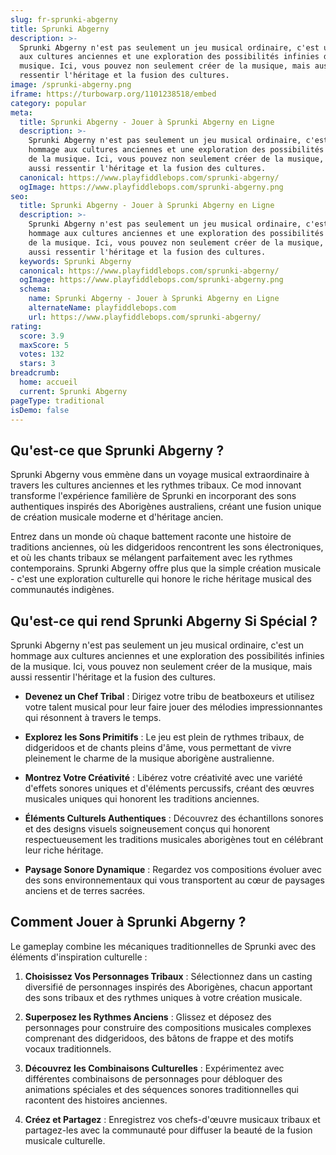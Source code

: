 ```yaml
---
slug: fr-sprunki-abgerny
title: Sprunki Abgerny
description: >-
  Sprunki Abgerny n'est pas seulement un jeu musical ordinaire, c'est un hommage
  aux cultures anciennes et une exploration des possibilités infinies de la
  musique. Ici, vous pouvez non seulement créer de la musique, mais aussi
  ressentir l'héritage et la fusion des cultures.
image: /sprunki-abgerny.png
iframe: https://turbowarp.org/1101238518/embed
category: popular
meta:
  title: Sprunki Abgerny - Jouer à Sprunki Abgerny en Ligne
  description: >-
    Sprunki Abgerny n'est pas seulement un jeu musical ordinaire, c'est un
    hommage aux cultures anciennes et une exploration des possibilités infinies
    de la musique. Ici, vous pouvez non seulement créer de la musique, mais
    aussi ressentir l'héritage et la fusion des cultures.
  canonical: https://www.playfiddlebops.com/sprunki-abgerny/
  ogImage: https://www.playfiddlebops.com/sprunki-abgerny.png
seo:
  title: Sprunki Abgerny - Jouer à Sprunki Abgerny en Ligne
  description: >-
    Sprunki Abgerny n'est pas seulement un jeu musical ordinaire, c'est un
    hommage aux cultures anciennes et une exploration des possibilités infinies
    de la musique. Ici, vous pouvez non seulement créer de la musique, mais
    aussi ressentir l'héritage et la fusion des cultures.
  keywords: Sprunki Abgerny
  canonical: https://www.playfiddlebops.com/sprunki-abgerny/
  ogImage: https://www.playfiddlebops.com/sprunki-abgerny.png
  schema:
    name: Sprunki Abgerny - Jouer à Sprunki Abgerny en Ligne
    alternateName: playfiddlebops.com
    url: https://www.playfiddlebops.com/sprunki-abgerny/
rating:
  score: 3.9
  maxScore: 5
  votes: 132
  stars: 3
breadcrumb:
  home: accueil
  current: Sprunki Abgerny
pageType: traditional
isDemo: false
---
```


## Qu'est-ce que Sprunki Abgerny ?

Sprunki Abgerny vous emmène dans un voyage musical extraordinaire à travers les cultures anciennes et les rythmes tribaux. Ce mod innovant transforme l'expérience familière de Sprunki en incorporant des sons authentiques inspirés des Aborigènes australiens, créant une fusion unique de création musicale moderne et d'héritage ancien.

Entrez dans un monde où chaque battement raconte une histoire de traditions anciennes, où les didgeridoos rencontrent les sons électroniques, et où les chants tribaux se mélangent parfaitement avec les rythmes contemporains. Sprunki Abgerny offre plus que la simple création musicale - c'est une exploration culturelle qui honore le riche héritage musical des communautés indigènes.

## Qu'est-ce qui rend Sprunki Abgerny Si Spécial ?

Sprunki Abgerny n'est pas seulement un jeu musical ordinaire, c'est un hommage aux cultures anciennes et une exploration des possibilités infinies de la musique. Ici, vous pouvez non seulement créer de la musique, mais aussi ressentir l'héritage et la fusion des cultures.

- **Devenez un Chef Tribal** : Dirigez votre tribu de beatboxeurs et utilisez votre talent musical pour leur faire jouer des mélodies impressionnantes qui résonnent à travers le temps.

- **Explorez les Sons Primitifs** : Le jeu est plein de rythmes tribaux, de didgeridoos et de chants pleins d'âme, vous permettant de vivre pleinement le charme de la musique aborigène australienne.

- **Montrez Votre Créativité** : Libérez votre créativité avec une variété d'effets sonores uniques et d'éléments percussifs, créant des œuvres musicales uniques qui honorent les traditions anciennes.

- **Éléments Culturels Authentiques** : Découvrez des échantillons sonores et des designs visuels soigneusement conçus qui honorent respectueusement les traditions musicales aborigènes tout en célébrant leur riche héritage.

- **Paysage Sonore Dynamique** : Regardez vos compositions évoluer avec des sons environnementaux qui vous transportent au cœur de paysages anciens et de terres sacrées.

## Comment Jouer à Sprunki Abgerny ?

Le gameplay combine les mécaniques traditionnelles de Sprunki avec des éléments d'inspiration culturelle :

1. **Choisissez Vos Personnages Tribaux** : Sélectionnez dans un casting diversifié de personnages inspirés des Aborigènes, chacun apportant des sons tribaux et des rythmes uniques à votre création musicale.

1. **Superposez les Rythmes Anciens** : Glissez et déposez des personnages pour construire des compositions musicales complexes comprenant des didgeridoos, des bâtons de frappe et des motifs vocaux traditionnels.

1. **Découvrez les Combinaisons Culturelles** : Expérimentez avec différentes combinaisons de personnages pour débloquer des animations spéciales et des séquences sonores traditionnelles qui racontent des histoires anciennes.

1. **Créez et Partagez** : Enregistrez vos chefs-d'œuvre musicaux tribaux et partagez-les avec la communauté pour diffuser la beauté de la fusion musicale culturelle.